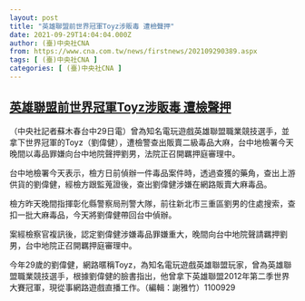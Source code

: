 ```yaml
---
layout: post
title: "英雄聯盟前世界冠軍Toyz涉販毒 遭檢聲押"
date: 2021-09-29T14:04:04.000Z
author: (臺)中央社CNA
from: https://www.cna.com.tw/news/firstnews/202109290389.aspx
tags: [ (臺)中央社CNA ]
categories: [ (臺)中央社CNA ]
---
```

<!--1632924244000-->
[英雄聯盟前世界冠軍Toyz涉販毒 遭檢聲押](https://www.cna.com.tw/news/firstnews/202109290389.aspx)
------

<div>
<div></div><div><p>（中央社記者蘇木春台中29日電）曾為知名電玩遊戲英雄聯盟職業競技選手，並拿下世界冠軍的Toyz（劉偉健），遭檢警查出販賣二級毒品大麻，台中地檢署今天晚間以毒品罪嫌向台中地院聲押劉男，法院正召開羈押庭審理中。</p><p>台中地檢署今天表示，檢方日前偵辦一件毒品案件時，透過查獲的藥角，查出上游供貨的劉偉健，經檢方跟監蒐證後，查出劉偉健涉嫌在網路販賣大麻毒品。</p><p>檢方昨天晚間指揮彰化縣警察局刑警大隊，前往新北市三重區劉男的住處搜索，查扣一批大麻毒品，今天將劉偉健帶回台中偵辦。</p><p>案經檢察官複訊後，認定劉偉健涉嫌毒品罪嫌重大，晚間向台中地院聲請羈押劉男，台中地院正召開羈押庭審理中。</p><p>今年29歲的劉偉健，網路暱稱Toyz，為知名電玩遊戲英雄聯盟玩家，曾為英雄聯盟職業競技選手，根據劉偉健的臉書指出，他曾拿下英雄聯盟2012年第二季世界大賽冠軍，現從事網路遊戲直播工作。（編輯：謝雅竹）1100929</p></div>
</div>
